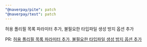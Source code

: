 ```yaml
---
"@naverpay/pite": patch
"@naverpay/test": patch
---
```


허용 폴리필 목록 파라미터 추가, 불필요한 타입파일 생성 방지 옵션 추가

PR: [허용 폴리필 목록 파라미터 추가, 불필요한 타입파일 생성 방지 옵션 추가](https://github.com/NaverPayDev/pite/pull/16)
